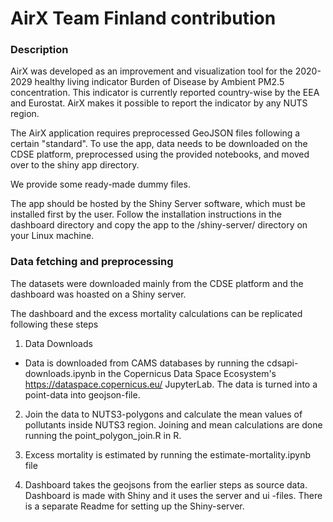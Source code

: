 # AirX Team Finland contribution

### Description

AirX was developed as an improvement and visualization tool for the 2020-2029 healthy living indicator Burden of Disease by Ambient PM2.5 concentration.
This indicator is currently reported country-wise by the EEA and Eurostat. AirX makes it possible to report the indicator by any NUTS region.

The AirX application requires preprocessed GeoJSON files following a certain "standard". 
To use the app, data needs to be downloaded on the CDSE platform, preprocessed using the provided notebooks, and moved over to the shiny app directory.

We provide some ready-made dummy files.

The app should be hosted by the Shiny Server software, which must be installed first by the user. 
Follow the installation instructions in the dashboard directory and copy the app to the /shiny-server/ directory on your Linux machine.

### Data fetching and preprocessing

The datasets were downloaded mainly from the CDSE platform and the dashboard was hoasted on a Shiny server.

The dashboard and the excess mortality calculations can be replicated following these steps

1. Data Downloads

- Data is downloaded from CAMS databases by running the cdsapi-downloads.ipynb in the Copernicus Data Space Ecosystem's https://dataspace.copernicus.eu/ JupyterLab. The data is turned into a point-data into geojson-file. 

2. Join the data to NUTS3-polygons and calculate the mean values of pollutants inside NUTS3 region. Joining and mean calculations are done running the point_polygon_join.R in R.

3. Excess mortality is estimated by running the estimate-mortality.ipynb file

4. Dashboard takes the geojsons from the earlier steps as source data. Dashboard is made with Shiny and it uses the server and ui -files. There is a separate Readme for setting up the Shiny-server.

